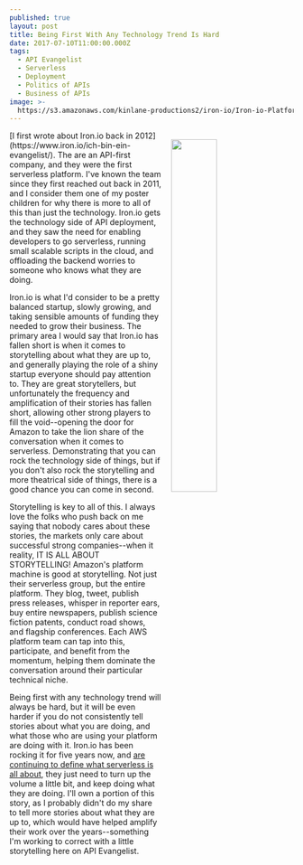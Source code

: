 ```yaml
---
published: true
layout: post
title: Being First With Any Technology Trend Is Hard
date: 2017-07-10T11:00:00.000Z
tags:
  - API Evangelist
  - Serverless
  - Deployment
  - Politics of APIs
  - Business of APIs
image: >-
  https://s3.amazonaws.com/kinlane-productions2/iron-io/Iron-io-Platform_Diagram_V3-05.png
---
```

<p><img src="https://s3.amazonaws.com/kinlane-productions2/iron-io/Iron-io-Platform_Diagram_V3-05.png" align="right" width="40%" style="padding: 15px;" /></p>[I first wrote about Iron.io back in 2012](https://www.iron.io/ich-bin-ein-evangelist/). The are an API-first company, and they were the first serverless platform. I've known the team since they first reached out back in 2011, and I consider them one of my poster children for why there is more to all of this than just the technology. Iron.io gets the technology side of API deployment, and they saw the need for enabling developers to go serverless, running small scalable scripts in the cloud, and offloading the backend worries to someone who knows what they are doing.

Iron.io is what I'd consider to be a pretty balanced startup, slowly growing, and taking sensible amounts of funding they needed to grow their business. The primary area I would say that Iron.io has fallen short is when it comes to storytelling about what they are up to, and generally playing the role of a shiny startup everyone should pay attention to. They are great storytellers, but unfortunately the frequency and amplification of their stories has fallen short, allowing other strong players to fill the void--opening the door for Amazon to take the lion share of the conversation when it comes to serverless. Demonstrating that you can rock the technology side of things, but if you don't also rock the storytelling and more theatrical side of things, there is a good chance you can come in second.

Storytelling is key to all of this. I always love the folks who push back on me saying that nobody cares about these stories, the markets only care about successful strong companies--when it reality, IT IS ALL ABOUT STORYTELLING! Amazon's platform machine is good at storytelling. Not just their serverless group, but the entire platform. They blog, tweet, publish press releases, whisper in reporter ears, buy entire newspapers, publish science fiction patents, conduct road shows, and flagship conferences. Each AWS platform team can tap into this, participate, and benefit from the momentum, helping them dominate the conversation around their particular technical niche.

Being first with any technology trend will always be hard, but it will be even harder if you do not consistently tell stories about what you are doing, and what those who are using your platform are doing with it. Iron.io has been rocking it for five years now, and [are continuing to define what serverless is all about](https://medium.com/travis-on-development/what-is-serverless-computing-and-why-is-it-important-3278b4ffe814), they just need to turn up the volume a little bit, and keep doing what they are doing. I'll own a portion of this story, as I probably didn't do my share to tell more stories about what they are up to, which would have helped amplify their work over the years--something I'm working to correct with a little storytelling here on API Evangelist.
